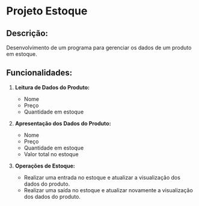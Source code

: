 # Projeto Estoque

## Descrição:
Desenvolvimento de um programa para gerenciar os dados de um produto em estoque.

## Funcionalidades:

1. **Leitura de Dados do Produto:**
   - Nome
   - Preço
   - Quantidade em estoque

2. **Apresentação dos Dados do Produto:**
   - Nome
   - Preço
   - Quantidade em estoque
   - Valor total no estoque

3. **Operações de Estoque:**
   - Realizar uma entrada no estoque e atualizar a visualização dos dados do produto.
   - Realizar uma saída no estoque e atualizar novamente a visualização dos dados do produto.
